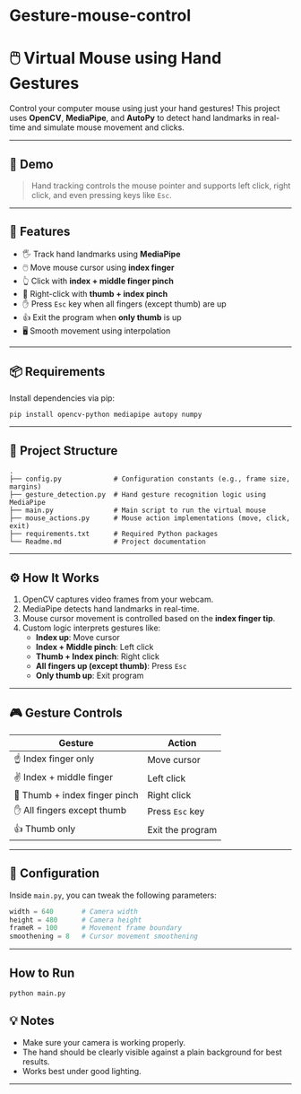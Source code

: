 # Gesture-mouse-control

# 🖱️ Virtual Mouse using Hand Gestures

Control your computer mouse using just your hand gestures! This project uses **OpenCV**, **MediaPipe**, and **AutoPy** to detect hand landmarks in real-time and simulate mouse movement and clicks.

---

## 📸 Demo

> Hand tracking controls the mouse pointer and supports left click, right click, and even pressing keys like `Esc`.  

---

## 🚀 Features

- 🖐️ Track hand landmarks using **MediaPipe**
- 🖱️ Move mouse cursor using **index finger**
- 👆 Click with **index + middle finger pinch**
- 🤜 Right-click with **thumb + index pinch**
- ✋ Press `Esc` key when all fingers (except thumb) are up
- 👍 Exit the program when **only thumb** is up
- 🖥️ Smooth movement using interpolation

---

## 📦 Requirements

Install dependencies via pip:

```bash
pip install opencv-python mediapipe autopy numpy
```

---

## 📁 Project Structure

```
.
├── config.py             # Configuration constants (e.g., frame size, margins)
├── gesture_detection.py  # Hand gesture recognition logic using MediaPipe
├── main.py               # Main script to run the virtual mouse
├── mouse_actions.py      # Mouse action implementations (move, click, exit)
├── requirements.txt      # Required Python packages
└── Readme.md             # Project documentation          
```

---

## ⚙️ How It Works

1. OpenCV captures video frames from your webcam.
2. MediaPipe detects hand landmarks in real-time.
3. Mouse cursor movement is controlled based on the **index finger tip**.
4. Custom logic interprets gestures like:
    - **Index up**: Move cursor
    - **Index + Middle pinch**: Left click
    - **Thumb + Index pinch**: Right click
    - **All fingers up (except thumb)**: Press `Esc`
    - **Only thumb up**: Exit program

---

## 🎮 Gesture Controls

| Gesture                        | Action             |
|-------------------------------|--------------------|
| ☝️ Index finger only           | Move cursor        |
| ✌️ Index + middle finger       | Left click         |
| 🤏 Thumb + index finger pinch  | Right click        |
| ✋ All fingers except thumb     | Press `Esc` key    |
| 👍 Thumb only                  | Exit the program   |

---

## 🔧 Configuration

Inside `main.py`, you can tweak the following parameters:

```python
width = 640       # Camera width
height = 480      # Camera height
frameR = 100      # Movement frame boundary
smoothening = 8   # Cursor movement smoothening
```

---
## How to Run
    python main.py

## 💡 Notes

- Make sure your camera is working properly.
- The hand should be clearly visible against a plain background for best results.
- Works best under good lighting.

---
